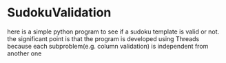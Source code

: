 # SudokuValidation
here is a simple python program to see if a sudoku template is valid or not.
the significant point is that the program is developed using Threads because each subproblem(e.g. column validation) is 
independent from another one
